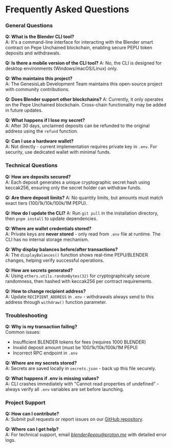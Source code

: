 # Frequently Asked Questions

### General Questions
**Q: What is the Blender CLI tool?**  
A: It's a command-line interface for interacting with the Blender smart contract on Pepe Unchained blockchain, enabling secure PEPU token deposits and withdrawals.

**Q: Is there a mobile version of the CLI tool?**
A: No, the CLI is designed for desktop environments (Windows/macOS/Linux) only.

**Q: Who maintains this project?**  
A: The GenesisLab Development Team maintains this open-source project with community contributions.

**Q: Does Blender support other blockchains?**
A: Currently, it only operates on the Pepe Unchained blockchain. Cross-chain functionality may be added in future updates.

**Q: What happens if I lose my secret?**  
A: After 30 days, unclaimed deposits can be refunded to the original address using the `refund` function.

**Q: Can I use a hardware wallet?**  
A: Not directly - current implementation requires private key in `.env`. For security, use dedicated wallet with minimal funds.

### Technical Questions
**Q: How are deposits secured?**  
A: Each deposit generates a unique cryptographic secret hash using keccak256, ensuring only the secret holder can withdraw funds.

**Q: Are there deposit limits?**
A: No quantity limits, but amounts must match exact tiers (100/1k/10k/100k/1M PEPU).

**Q: How do I update the CLI?**
A: Run `git pull` in the installation directory, then `pnpm install` to update dependencies.

**Q: Where are wallet credentials stored?**  
A: Private keys are **never stored** - only read from `.env` file at runtime. The CLI has no internal storage mechanism.

**Q: Why display balances before/after transactions?**  
A: The `displayBalances()` function shows real-time PEPU/BLENDER changes, helping verify successful operations.

**Q: How are secrets generated?**  
A: Using `ethers.utils.randomBytes(32)` for cryptographically secure randomness, then hashed with keccak256 per contract requirements.

**Q: How to change recipient address?**  
A: Update `RECIPIENT_ADDRESS` in `.env` - withdrawals always send to this address through `withdraw()` function parameter.

### Troubleshooting
**Q: Why is my transaction failing?**  
Common issues:
- Insufficient BLENDER tokens for fees (requires 1000 BLENDER)
- Invalid deposit amount (must be 100/1k/10k/100k/1M PEPU)
- Incorrect RPC endpoint in `.env`

**Q: Where are my secrets stored?**  
A: Secrets are saved locally in `secrets.json` - back up this file securely.

**Q: What happens if .env is missing values?**  
A: CLI crashes immediately with "Cannot read properties of undefined" - always verify all `.env` variables are set before launching.

### Project Support
**Q: How can I contribute?**  
A: Submit pull requests or report issues on our [GitHub repository](https://github.com/Blender4Pepu/blender_cli).

**Q: Where can I get help?**  
A: For technical support, email *blender4pepu@proton.me* with detailed error logs.

